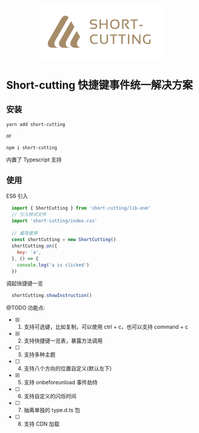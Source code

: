 <div align=center>
  <img  src="./logo.png" />
</div>

# Short-cutting 快捷键事件统一解决方案

## 安装
  `yarn add short-cutting`

  or

  `npm i short-cutting`

  内置了 Typescript 支持

## 使用
 
  ES6 引入
  ```js
    import { ShortCutting } from 'short-cutting/lib-esm'
    // 引入样式文件
    import 'short-cutting/index.css'

    // 最简使用
    const shortCutting = new ShortCutting()
    shortCutting.on({
      key: 'a',
    }, () => {
      console.log('a is clicked')
    })
  ```

  调起快捷键一览

  ```js
    shortCutting.showInstruction()
  ```

@TODO 功能点:

- [x] 1. 支持可选键，比如复制，可以使用 ctrl + c，也可以支持 command + c   
- [x] 2. 支持快捷键一览表，暴露方法调用  
- [ ] 3. 支持多种主题  
- [ ] 4. 支持八个方向的位置自定义(默认左下)  
- [x] 5. 支持 onbeforeunload 事件劫持  
- [ ] 6. 支持自定义的闪烁时间  
- [ ] 7. 抽离单独的 type.d.ts 包
- [ ] 8. 支持 CDN 加载

